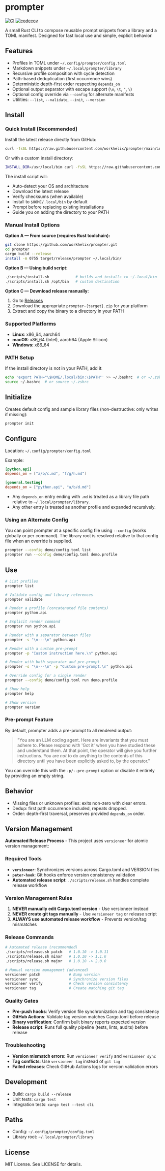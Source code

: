 # prompter

[![CI](https://github.com/OWNER/REPO/actions/workflows/ci.yml/badge.svg)](https://github.com/OWNER/REPO/actions/workflows/ci.yml)
[![codecov](https://codecov.io/gh/OWNER/REPO/branch/main/graph/badge.svg?token=CODECOV_TOKEN)](https://codecov.io/gh/OWNER/REPO)

A small Rust CLI to compose reusable prompt snippets from a library and a TOML manifest. Designed for fast local use and simple, explicit behavior.

## Features
- Profiles in TOML under `~/.config/prompter/config.toml`
- Markdown snippets under `~/.local/prompter/library`
- Recursive profile composition with cycle detection
- Path-based deduplication (first occurrence wins)
- Deterministic depth-first order respecting `depends_on`
- Optional output separator with escape support (`\n`, `\t`, `"`, `\`)
- Optional config override via `--config` for alternate manifests
- Utilities: `--list`, `--validate`, `--init`, `--version`

## Install

### Quick Install (Recommended)

Install the latest release directly from GitHub:

```bash
curl -fsSL https://raw.githubusercontent.com/workhelix/prompter/main/install.sh | sh
```

Or with a custom install directory:

```bash
INSTALL_DIR=/usr/local/bin curl -fsSL https://raw.githubusercontent.com/workhelix/prompter/main/install.sh | sh
```

The install script will:
- Auto-detect your OS and architecture
- Download the latest release
- Verify checksums (when available)
- Install to `$HOME/.local/bin` by default
- Prompt before replacing existing installations
- Guide you on adding the directory to your PATH

### Manual Install Options

**Option A — From source (requires Rust toolchain):**

```bash
git clone https://github.com/workhelix/prompter.git
cd prompter
cargo build --release
install -m 0755 target/release/prompter ~/.local/bin/
```

**Option B — Using build script:**

```bash
./scripts/install.sh            # builds and installs to ~/.local/bin
./scripts/install.sh /opt/bin   # custom destination
```

**Option C — Download release manually:**

1. Go to [Releases](https://github.com/workhelix/prompter/releases)
2. Download the appropriate `prompter-{target}.zip` for your platform
3. Extract and copy the binary to a directory in your PATH

### Supported Platforms

- **Linux**: x86_64, aarch64
- **macOS**: x86_64 (Intel), aarch64 (Apple Silicon)
- **Windows**: x86_64

### PATH Setup

If the install directory is not in your PATH, add it:

```bash
echo 'export PATH="\$HOME/.local/bin:\$PATH"' >> ~/.bashrc  # or ~/.zshrc
source ~/.bashrc  # or source ~/.zshrc
```

## Initialize
Creates default config and sample library files (non-destructive: only writes if missing):

```bash
prompter init
```

## Configure
Location: `~/.config/prompter/config.toml`

Example:

```toml
[python.api]
depends_on = ["a/b/c.md", "f/g/h.md"]

[general.testing]
depends_on = ["python.api", "a/b/d.md"]
```

- Any `depends_on` entry ending with `.md` is treated as a library file path relative to `~/.local/prompter/library`.
- Any other entry is treated as another profile and expanded recursively.

### Using an Alternate Config

You can point prompter at a specific config file using `--config` (works globally or per command). The library root is resolved relative to that config file when an override is supplied.

```bash
prompter --config demo/config.toml list
prompter run --config demo/config.toml demo.profile
```

## Use

```bash
# List profiles
prompter list

# Validate config and library references
prompter validate

# Render a profile (concatenated file contents)
prompter python.api

# Explicit render command
prompter run python.api

# Render with a separator between files
prompter -s "\n---\n" python.api

# Render with a custom pre-prompt
prompter -p "Custom instruction here.\n" python.api

# Render with both separator and pre-prompt
prompter -s "\n---\n" -p "Custom pre-prompt.\n" python.api

# Override config for a single render
prompter --config demo/config.toml run demo.profile

# Show help
prompter help

# Show version
prompter version
```

### Pre-prompt Feature

By default, prompter adds a pre-prompt to all rendered output:

> "You are an LLM coding agent. Here are invariants that you must adhere to. Please respond with 'Got it' when you have studied these and understand them. At that point, the operator will give you further instructions. You are *not* to do anything to the contents of this directory until you have been explicitly asked to, by the operator."

You can override this with the `-p/--pre-prompt` option or disable it entirely by providing an empty string.

## Behavior
- Missing files or unknown profiles: exits non-zero with clear errors.
- Dedup: first path occurrence included, repeats dropped.
- Order: depth-first traversal, preserves provided `depends_on` order.

## Version Management

**Automated Release Process** - This project uses `versioneer` for atomic version management:

### Required Tools
- **`versioneer`**: Synchronizes versions across Cargo.toml and VERSION files
- **`peter-hook`**: Git hooks enforce version consistency validation
- **Automated release script**: `./scripts/release.sh` handles complete release workflow

### Version Management Rules
1. **NEVER manually edit Cargo.toml version** - Use versioneer instead
2. **NEVER create git tags manually** - Use `versioneer tag` or release script
3. **ALWAYS use automated release workflow** - Prevents version/tag mismatches

### Release Commands
```bash
# Automated release (recommended)
./scripts/release.sh patch   # 1.0.10 -> 1.0.11
./scripts/release.sh minor   # 1.0.10 -> 1.1.0
./scripts/release.sh major   # 1.0.10 -> 2.0.0

# Manual version management (advanced)
versioneer patch             # Bump version
versioneer sync              # Synchronize version files
versioneer verify            # Check version consistency
versioneer tag               # Create matching git tag
```

### Quality Gates
- **Pre-push hooks**: Verify version file synchronization and tag consistency
- **GitHub Actions**: Validate tag version matches Cargo.toml before release
- **Binary verification**: Confirm built binary reports expected version
- **Release script**: Runs full quality pipeline (tests, lints, audits) before release

### Troubleshooting
- **Version mismatch errors**: Run `versioneer verify` and `versioneer sync`
- **Tag conflicts**: Use `versioneer tag` instead of `git tag`
- **Failed releases**: Check GitHub Actions logs for version validation errors

## Development
- Build: `cargo build --release`
- Unit tests: `cargo test`
- Integration tests: `cargo test --test cli`

## Paths
- Config: `~/.config/prompter/config.toml`
- Library root: `~/.local/prompter/library`

## License
MIT License. See LICENSE for details.
